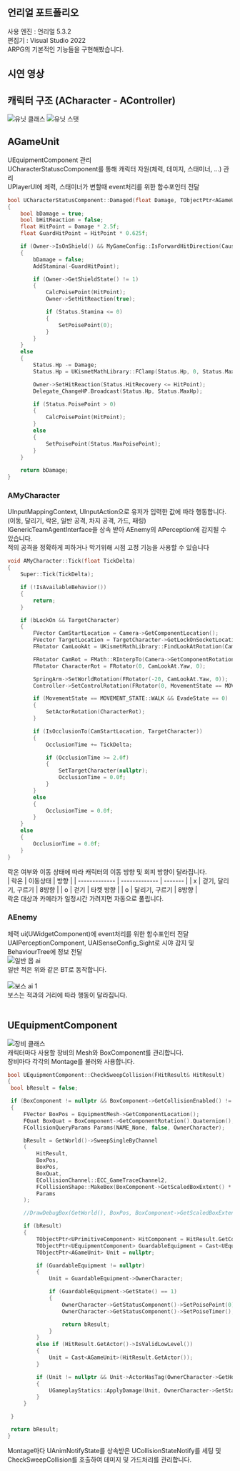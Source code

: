 ## 언리얼 포트폴리오
사용 엔진 : 언리얼 5.3.2 <br>
편집기 : Visual Studio 2022<br>
ARPG의 기본적인 기능들을 구현해봤습니다.

## 시연 영상


## 캐릭터 구조 (ACharacter - AController)
![유닛 클래스](https://github.com/user-attachments/assets/6b0cd32c-29b1-49a7-8697-6ae0150d8ee5)
![유닛 스탯](https://github.com/user-attachments/assets/419b5f9b-cc6d-404a-a0de-472443d4249f)<br>

## AGameUnit
UEquipmentComponent 관리<br>
UCharacterStatuscComponent를 통해 캐릭터 자원(체력, 데미지, 스태미너, ...) 관리<br>
UPlayerUI에 체력, 스태미너가 변할때 event처리를 위한 함수포인터 전달<br>

```cpp
bool UCharacterStatusComponent::Damaged(float Damage, TObjectPtr<AGameUnit> Causer)
{
	bool bDamage = true;
	bool bHitReaction = false;
	float HitPoint = Damage * 2.5f;
	float GuardHitPoint = HitPoint * 0.625f;

	if (Owner->IsOnShield() && MyGameConfig::IsForwardHitDirection(Causer, Owner))
	{
		bDamage = false;
		AddStamina(-GuardHitPoint);

		if (Owner->GetShieldState() != 1)
		{
			CalcPoisePoint(HitPoint);
			Owner->SetHitReaction(true);

			if (Status.Stamina <= 0)
			{
				SetPoisePoint(0);
			}
		}
	}
	else
	{
		Status.Hp -= Damage;
		Status.Hp = UKismetMathLibrary::FClamp(Status.Hp, 0, Status.MaxHp);

		Owner->SetHitReaction(Status.HitRecovery <= HitPoint);
		Delegate_ChangeHP.Broadcast(Status.Hp, Status.MaxHp);

		if (Status.PoisePoint > 0)
		{
			CalcPoisePoint(HitPoint);
		}
		else
		{
			SetPoisePoint(Status.MaxPoisePoint);
		}
	}
	
	return bDamage;
}
```

### AMyCharacter
UInputMappingContext, UInputAction으로 유저가 입력한 값에 따라 행동합니다. (이동, 달리기, 락온, 일반 공격, 차지 공격, 가드, 패링)<br>
IGenericTeamAgentInterface을 상속 받아 AEnemy의 APerception에 감지될 수 있습니다.<br>
적의 공격을 정확하게 피하거나 막기위해 시점 고정 기능을 사용할 수 있습니다<br>
```cpp
void AMyCharacter::Tick(float TickDelta)
{
	Super::Tick(TickDelta);

	if (!IsAvailableBehavior())
	{
		return;
	}

	if (bLockOn && TargetCharacter)
	{
		FVector CamStartLocation = Camera->GetComponentLocation();
		FVector TargetLocation = TargetCharacter->GetLockOnSocketLocation();
		FRotator CamLookAt = UKismetMathLibrary::FindLookAtRotation(CamStartLocation, TargetLocation);

		FRotator CamRot = FMath::RInterpTo(Camera->GetComponentRotation(), CamLookAt, TickDelta, 1.0f);
		FRotator CharacterRot = FRotator(0, CamLookAt.Yaw, 0);

		SpringArm->SetWorldRotation(FRotator(-20, CamLookAt.Yaw, 0));
		Controller->SetControlRotation(FRotator(0, MovementState == MOVEMENT_STATE::WALK ? CamRot.Yaw : CamLookAt.Yaw, 0));

		if (MovementState == MOVEMENT_STATE::WALK && EvadeState == 0)
		{
			SetActorRotation(CharacterRot);
		}

		if (IsOcclusionTo(CamStartLocation, TargetCharacter))
		{
			OcclusionTime += TickDelta;

			if (OcclusionTime >= 2.0f)
			{
				SetTargetCharacter(nullptr);
				OcclusionTime = 0.0f;
			}
		}
		else
		{
			OcclusionTime = 0.0f;
		}
	}
	else
	{
		OcclusionTime = 0.0f;
	}
}
```
락온 여부와 이동 상태에 따라 캐릭터의 이동 방향 및 회피 방향이 달라집니다.<br>
| 락온          | 이동상태       | 방향    |
| ------------- | -------------  | ------- |
| x             | 걷기, 달리기, 구르기 |  8방향   |
| o             | 걷기           | 타켓 방향 |
| o             | 달리기, 구르기  | 8방향    |
<br>
락온 대상과 카메라가 일정시간 가려지면 자동으로 풀립니다. <br>

### AEnemy
체력 ui(UWidgetComponent)에 event처리를 위한 함수포인터 전달<br>
UAIPerceptionComponent, UAISenseConfig_Sight로 시야 감지 및 BehaviourTree에 정보 전달<br>
![일반 몹 ai](https://github.com/user-attachments/assets/c38094a5-aae7-45fc-944a-0081d1161416)<br>
일반 적은 위와 같은 BT로 동작합니다.<br><br>
![보스 ai 1](https://github.com/user-attachments/assets/d24a5bcd-33ef-475a-8d60-44152d29f530)<br>
보스는 적과의 거리에 따라 행동이 달라집니다.<br><br>

## UEquipmentComponent
![장비 클래스](https://github.com/user-attachments/assets/7bd39806-a5a5-4894-84b8-7c7b3bc386cc)<br>
캐릭터마다 사용할 장비의 Mesh와 BoxComponent를 관리합니다.<br>
장비마다 각각의 Montage를 불러와 사용합니다.<br>
```cpp
bool UEquipmentComponent::CheckSweepCollision(FHitResult& HitResult)
{
 bool bResult = false;

 if (BoxComponent != nullptr && BoxComponent->GetCollisionEnabled() != ECollisionEnabled::Type::NoCollision)
 {
	 FVector BoxPos = EquipmentMesh->GetComponentLocation();
	 FQuat BoxQuat = BoxComponent->GetComponentRotation().Quaternion();
	 FCollisionQueryParams Params(NAME_None, false, OwnerCharacter);

	 bResult = GetWorld()->SweepSingleByChannel
	 (
		 HitResult,
		 BoxPos,
		 BoxPos,
		 BoxQuat,
		 ECollisionChannel::ECC_GameTraceChannel2,
		 FCollisionShape::MakeBox(BoxComponent->GetScaledBoxExtent() * 0.5f),
		 Params
	 );

	 //DrawDebugBox(GetWorld(), BoxPos, BoxComponent->GetScaledBoxExtent(), BoxQuat, bResult ? FColor::Green : FColor::Red, false, 0.4f);

	 if (bResult)
	 {
		 TObjectPtr<UPrimitiveComponent> HitComponent = HitResult.GetComponent();
		 TObjectPtr<UEquipmentComponent> GuardableEquipment = Cast<UEquipmentComponent>(HitComponent->GetAttachParent());
		 TObjectPtr<AGameUnit> Unit = nullptr;

		 if (GuardableEquipment != nullptr)
		 {
			 Unit = GuardableEquipment->OwnerCharacter;

			 if (GuardableEquipment->GetState() == 1)
			 {
				 OwnerCharacter->GetStatusComponent()->SetPoisePoint(0);
				 OwnerCharacter->GetStatusComponent()->SetPoiseTimer();

				 return bResult;
			 }
		 }
		 else if (HitResult.GetActor()->IsValidLowLevel())
		 {
			 Unit = Cast<AGameUnit>(HitResult.GetActor());
		 }

		 if (Unit != nullptr && Unit->ActorHasTag(OwnerCharacter->GetHostileUnitTag()) && !Unit->IsHitReaction())
		 {
			 UGameplayStatics::ApplyDamage(Unit, OwnerCharacter->GetStatus().Attack, OwnerCharacter->GetController(), OwnerCharacter, UDamageType::StaticClass());
		 }
	 }

 } 

 return bResult;
}
```
Montage마다 UAnimNotifyState를 상속받은 UCollisionStateNotify를 세팅 및 CheckSweepCollision를 호출하여 데미지 및 가드처리를 관리합니다.<br>

